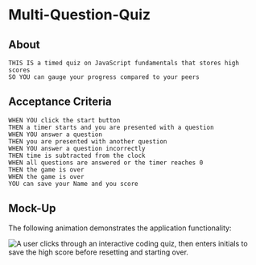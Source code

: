 # Multi-Question-Quiz

## About

```
THIS IS a timed quiz on JavaScript fundamentals that stores high scores
SO YOU can gauge your progress compared to your peers
```

## Acceptance Criteria

```
WHEN YOU click the start button
THEN a timer starts and you are presented with a question
WHEN YOU answer a question
THEN you are presented with another question
WHEN YOU answer a question incorrectly
THEN time is subtracted from the clock
WHEN all questions are answered or the timer reaches 0
THEN the game is over
WHEN the game is over
YOU can save your Name and you score
```

## Mock-Up

The following animation demonstrates the application functionality:

![A user clicks through an interactive coding quiz, then enters initials to save the high score before resetting and starting over.](./Assets/04-web-apis-homework-demo.gif)